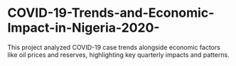 # COVID-19-Trends-and-Economic-Impact-in-Nigeria-2020-
This project analyzed COVID-19 case trends alongside economic factors like oil prices and reserves, highlighting key quarterly impacts and patterns.
